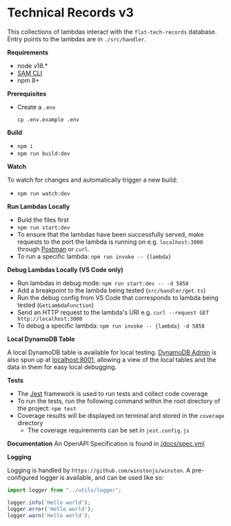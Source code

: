 # Technical Records v3

This collections of lambdas interact with the `flat-tech-records` database. Entry points to the lambdas are in `./src/handler`.

**Requirements**

- node v18.*
- [SAM CLI](https://docs.aws.amazon.com/serverless-application-model/latest/developerguide/serverless-sam-cli-install.html)
- npm 8+

**Prerequisites**
- Create a `.env`
    ```shell
    cp .env.example .env
    ```

**Build**

- `npm i`
- `npm run build:dev`

**Watch**

To watch for changes and automatically trigger a new build:
- `npm run watch:dev`


**Run Lambdas Locally**

- Build the files first
- `npm run start:dev`
- To ensure that the lambdas have been successfully served, make requests to the port the lambda is running on e.g. `localhost:3000` through [Postman](https://postman.com/) or `curl`.
- To run a specific lambda: `npm run invoke -- {lambda}`


**Debug Lambdas Locally (VS Code only)**

- Run lambdas in debug mode: `npm run start:dev -- -d 5858`
- Add a breakpoint to the lambda being tested (`src/handler/get.ts`)
- Run the debug config from VS Code that corresponds to lambda being tested (`GetLambdaFunction`)
- Send an HTTP request to the lambda's URI e.g. `curl --request GET http://localhost:3000`
- To debug a specific lambda: `npm run invoke -- {lambda} -d 5858`


**Local DynamoDB Table**

A local DynamoDB table is available for local testing. [DynamoDB Admin](https://github.com/aaronshaf/dynamodb-admin) is also spun up  at [localhost:8001](http://localhost:8001), allowing a view of the local tables and the data in them for easy local debugging. 

**Tests**

- The [Jest](https://jestjs.io/) framework is used to run tests and collect code coverage
- To run the tests, run the following command within the root directory of the project: `npm test`
- Coverage results will be displayed on terminal and stored in the `coverage` directory
    - The coverage requirements can be set in `jest.config.js`


**Documentation** 
An OpenAPI Specification is found in [/docs/spec.yml](/docs/spec.yml)

**Logging**

Logging is handled by `https://github.com/winstonjs/winston`. A pre-configured logger is available, and can be used like so:

```ts
import logger from "../utils/logger";

logger.info('Hello world');
logger.error('Hello world');
logger.warn('Hello world');
```

